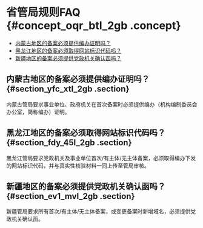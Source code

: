 # 省管局规则FAQ {#concept_oqr_btl_2gb .concept}

-   [内蒙古地区的备案必须提供编办证明吗？](#section_yfc_xtl_2gb)
-   [黑龙江地区的备案必须取得网站标识代码吗？](#section_fdy_45l_2gb)
-   [新疆地区的备案必须提供党政机关确认函吗？](#section_ev1_mvl_2gb)

## 内蒙古地区的备案必须提供编办证明吗？ {#section_yfc_xtl_2gb .section}

内蒙古管局要求事业单位、政府机关在首次备案时必须提供编办（机构编制委员会办公室，简称编办）证明。

## 黑龙江地区的备案必须取得网站标识代码吗？ {#section_fdy_45l_2gb .section}

黑龙江管局要求党政机关及事业单位首次/有主体/无主体备案，必须取得编办下发的网站标识代码，并与真实性核验材料一同上传至管局审核。

## 新疆地区的备案必须提供党政机关确认函吗？ {#section_ev1_mvl_2gb .section}

新疆管局要求所有首次/有主体/无主体备案，或变更备案时新增域名，必须提供党政机关确认函。

